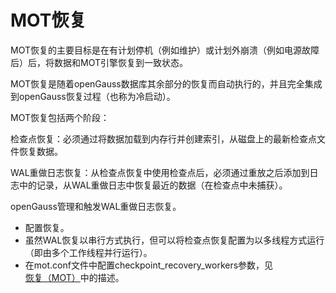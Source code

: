 # MOT恢复<a name="ZH-CN_TOPIC_0280525143"></a>

MOT恢复的主要目标是在有计划停机（例如维护）或计划外崩溃（例如电源故障后）后，将数据和MOT引擎恢复到一致状态。

MOT恢复是随着openGauss数据库其余部分的恢复而自动执行的，并且完全集成到openGauss恢复过程（也称为冷启动）。

MOT恢复包括两个阶段：

检查点恢复：必须通过将数据加载到内存行并创建索引，从磁盘上的最新检查点文件恢复数据。

WAL重做日志恢复：从检查点恢复中使用检查点后，必须通过重放之后添加到日志中的记录，从WAL重做日志中恢复最近的数据（在检查点中未捕获）。

openGauss管理和触发WAL重做日志恢复。

-   配置恢复。
-   虽然WAL恢复以串行方式执行，但可以将检查点恢复配置为以多线程方式运行（即由多个工作线程并行运行）。
-   在mot.conf文件中配置checkpoint\_recovery\_workers参数，见[恢复（MOT）](MOT配置.md#section7442447103115)中的描述。

